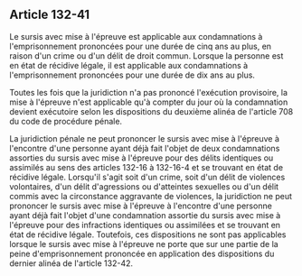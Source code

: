 Article 132-41
----
Le sursis avec mise à l'épreuve est applicable aux condamnations à
l'emprisonnement prononcées pour une durée de cinq ans au plus, en raison d'un
crime ou d'un délit de droit commun. Lorsque la personne est en état de récidive
légale, il est applicable aux condamnations à l'emprisonnement prononcées pour
une durée de dix ans au plus.

Toutes les fois que la juridiction n'a pas prononcé l'exécution provisoire, la
mise à l'épreuve n'est applicable qu'à compter du jour où la condamnation
devient exécutoire selon les dispositions du deuxième alinéa de l'article 708 du
code de procédure pénale.

La juridiction pénale ne peut prononcer le sursis avec mise à l'épreuve à
l'encontre d'une personne ayant déjà fait l'objet de deux condamnations
assorties du sursis avec mise à l'épreuve pour des délits identiques ou
assimilés au sens des articles 132-16 à 132-16-4 et se trouvant en état de
récidive légale. Lorsqu'il s'agit soit d'un crime, soit d'un délit de violences
volontaires, d'un délit d'agressions ou d'atteintes sexuelles ou d'un délit
commis avec la circonstance aggravante de violences, la juridiction ne peut
prononcer le sursis avec mise à l'épreuve à l'encontre d'une personne ayant déjà
fait l'objet d'une condamnation assortie du sursis avec mise à l'épreuve pour
des infractions identiques ou assimilées et se trouvant en état de récidive
légale. Toutefois, ces dispositions ne sont pas applicables lorsque le sursis
avec mise à l'épreuve ne porte que sur une partie de la peine d'emprisonnement
prononcée en application des dispositions du dernier alinéa de l'article 132-42.
